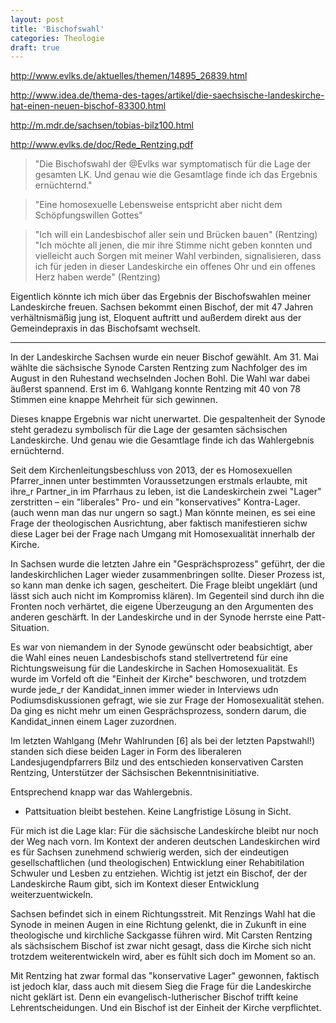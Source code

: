 ```yaml
---
layout: post
title: 'Bischofswahl'
categories: Theologie
draft: true
---
```


http://www.evlks.de/aktuelles/themen/14895_26839.html

http://www.idea.de/thema-des-tages/artikel/die-saechsische-landeskirche-hat-einen-neuen-bischof-83300.html

http://m.mdr.de/sachsen/tobias-bilz100.html

http://www.evlks.de/doc/Rede_Rentzing.pdf

> "Die Bischofswahl der @Evlks war symptomatisch für die Lage der gesamten LK. Und genau wie die Gesamtlage finde ich das Ergebnis ernüchternd."
 
> "Eine homosexuelle Lebensweise entspricht aber nicht dem Schöpfungswillen Gottes"
 
> "Ich will ein Landesbischof aller sein und Brücken bauen" (Rentzing)
> "Ich möchte all jenen, die mir ihre Stimme nicht geben konnten und vielleicht auch Sorgen mit meiner Wahl verbinden, signalisieren, dass ich für jeden in dieser Landeskirche ein offenes Ohr und ein offenes Herz haben werde" (Rentzing)


Eigentlich könnte ich mich über das Ergebnis der Bischofswahlen meiner Landeskirche freuen. Sachsen bekommt einen Bischof, der mit 47 Jahren verhältnismäßig jung ist, Eloquent auftritt und außerdem direkt aus der Gemeindepraxis in das Bischofsamt wechselt. 


------

In der Landeskirche Sachsen wurde ein neuer Bischof gewählt. Am 31. Mai wählte die sächsische Synode Carsten Rentzing zum Nachfolger des im August in den Ruhestand wechselnden Jochen Bohl. Die Wahl war dabei äußerst spannend. Erst im 6. Wahlgang konnte Rentzing mit 40 von 78 Stimmen eine knappe Mehrheit für sich gewinnen. 

Dieses knappe Ergebnis war nicht unerwartet. Die gespaltenheit der Synode steht geradezu symbolisch für die Lage der gesamten sächsischen Landeskirche. Und genau wie die Gesamtlage finde ich das Wahlergebnis ernüchternd.

Seit dem Kirchenleitungsbeschluss von 2013, der es Homosexuellen Pfarrer_innen unter bestimmten Voraussetzungen erstmals erlaubte, mit ihre_r Partner_in im Pfarrhaus zu leben, ist die Landeskirchein zwei "Lager" zerstritten – ein "liberales" Pro- und ein "konservatives" Kontra-Lager. (auch wenn man das nur ungern so sagt.) Man könnte meinen, es sei eine Frage der theologischen Ausrichtung, aber faktisch manifestieren sichw diese Lager bei der Frage nach Umgang mit Homosexualität innerhalb der Kirche.

In Sachsen wurde die letzten Jahre ein "Gesprächsprozess" geführt, der die landeskirchlichen Lager wieder zusammenbringen sollte. Dieser Prozess ist, so kann man denke ich sagen, gescheitert. Die Frage bleibt ungeklärt (und lässt sich auch nicht im Kompromiss klären). Im Gegenteil sind durch ihn die Fronten noch verhärtet, die eigene Überzeugung an den Argumenten des anderen geschärft. In der Landeskirche und in der Synode herrste eine Patt-Situation.

Es war von niemandem in der Synode gewünscht oder beabsichtigt, aber die Wahl eines neuen Landesbischofs stand  stellvertretend für eine Richtungsweisung für die Landeskirche in Sachen Homosexualität. Es wurde im Vorfeld oft die "Einheit der Kirche" beschworen, und trotzdem wurde jede_r der Kandidat_innen immer wieder in Interviews udn Podiumsdiskussionen gefragt, wie sie zur Frage der Homosexualität stehen. Da ging es nicht mehr um einen Gesprächsprozess, sondern darum, die Kandidat_innen einem Lager zuzordnen.

Im letzten Wahlgang (Mehr Wahlrunden [6] als bei der letzten Papstwahl!) standen sich diese beiden Lager in Form des liberaleren Landesjugendpfarrers Bilz und des entschieden konservativen Carsten Rentzing, Unterstützer der Sächsischen Bekenntnisinitiative.

Entsprechend knapp war das Wahlergebnis. 

- Pattsituation bleibt bestehen. Keine Langfristige Lösung in Sicht.

Für mich ist die Lage klar: Für die sächsische Landeskirche bleibt nur noch der Weg nach vorn. Im Kontext der anderen deutschen Landeskirchen wird es für Sachsen zunehmend schwierig werden, sich der eindeutigen gesellschaftlichen (und theologischen)  Entwicklung einer Rehabitilation Schwuler und Lesben zu entziehen.  Wichtig ist jetzt ein Bischof, der der Landeskirche Raum gibt, sich im Kontext dieser Entwicklung weiterzuentwickeln.

Sachsen befindet sich in einem Richtungsstreit. Mit Renzings Wahl hat die Synode in meinen Augen in eine Richtung gelenkt, die in Zukunft in eine theologische und kirchliche Sackgasse führen wird. Mit Carsten Rentzing als sächsischem Bischof ist zwar nicht gesagt, dass die Kirche sich nicht trotzdem weiterentwickeln wird, aber es fühlt sich doch im Moment so an. 

<!-- ––– Alternative Meinung -->

Mit Rentzing hat zwar formal das "konservative Lager" gewonnen, faktisch ist jedoch klar, dass auch mit diesem Sieg die Frage für die Landeskirche nicht geklärt ist. Denn ein evangelisch-lutherischer Bischof trifft keine Lehrentscheidungen. Und ein Bischof ist der Einheit der Kirche verpflichtet.